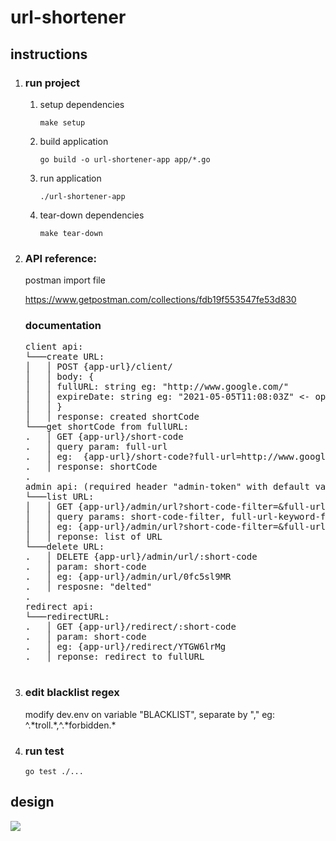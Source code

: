 # url-shortener
<h2>instructions</h2>
<ol>
  <li>
    <h3>run project</h3>
    <ol>
      <li>
        <p>setup dependencies</p>
        <code>make setup</code>
      </li>
      <li>
        <p>build application</p>
        <code>go build -o url-shortener-app app/*.go</code>
      </li>
      <li>
        <p>run application</p>
        <code>./url-shortener-app</code>
      </li>
      <li>
        <p>tear-down dependencies</p>
        <code>make tear-down</code>
      </li>
    </ol>
  </li>
  <li>
    <h3>API reference:</h3>
    <p>postman import file</p>
    <a href="https://www.getpostman.com/collections/fdb19f553547fe53d830">https://www.getpostman.com/collections/fdb19f553547fe53d830</a>
    <h3>documentation</h3>
    <pre>
client api:
└───create URL:
│   │ POST {app-url}/client/
│   │ body: {
│   │ fullURL: string eg: "http://www.google.com/"
│   │ expireDate: string eg: "2021-05-05T11:08:03Z" <- optional: this field can be removed
│   │ }
│   │ response: created shortCode
└───get shortCode from fullURL:
.   │ GET {app-url}/short-code
.   │ query param: full-url
.   │ eg:  {app-url}/short-code?full-url=http://www.google.com/
.   │ response: shortCode
.
admin api: (required header "admin-token" with default value "supersecrettoken")
└───list URL:
│   │ GET {app-url}/admin/url?short-code-filter=&full-url-keyword-filter
│   │ query params: short-code-filter, full-url-keyword-filter
│   │ eg: {app-url}/admin/url?short-code-filter=&full-url-keyword-filter=google
│   │ reponse: list of URL
└───delete URL:
.   │ DELETE {app-url}/admin/url/:short-code
.   │ param: short-code
.   │ eg: {app-url}/admin/url/0fc5sl9MR
.   │ resposne: "delted"
.
redirect api:
└───redirectURL:
.   │ GET {app-url}/redirect/:short-code
.   │ param: short-code
.   │ eg: {app-url}/redirect/YTGW6lrMg
.   │ reponse: redirect to fullURL
  
</pre>

  </li>
  <li>
    <h3>edit blacklist regex</h3>
    <p>modify dev.env on variable "BLACKLIST", separate by "," eg: ^.*troll.*,^.*forbidden.*
  </li>
  <li>
    <h3>run test</h3>
    <code>go test ./...</code>
  </li>
</ol>
<h2>design</h2>
<img src="https://user-images.githubusercontent.com/21177109/116853507-60544b00-ac20-11eb-9fcd-1edda8e0a308.png"/>
